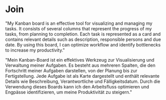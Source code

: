 # Join

"My Kanban board is an effective tool for visualizing and managing my tasks. It consists of several columns that represent the progress of my tasks, from planning to completion. Each task is represented as a card and contains relevant details such as description, responsible persons and due date. By using this board, I can optimize workflow and identify bottlenecks to increase my productivity."

"Mein Kanban-Board ist ein effektives Werkzeug zur Visualisierung und Verwaltung meiner Aufgaben. Es besteht aus mehreren Spalten, die den Fortschritt meiner Aufgaben darstellen, von der Planung bis zur Fertigstellung. Jede Aufgabe ist als Karte dargestellt und enthält relevante Details wie Beschreibung, Verantwortliche und Fälligkeitsdatum. Durch die Verwendung dieses Boards kann ich den Arbeitsfluss optimieren und Engpässe identifizieren, um meine Produktivität zu steigern."
